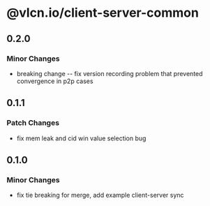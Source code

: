 # @vlcn.io/client-server-common

## 0.2.0

### Minor Changes

- breaking change -- fix version recording problem that prevented convergence in p2p cases

## 0.1.1

### Patch Changes

- fix mem leak and cid win value selection bug

## 0.1.0

### Minor Changes

- fix tie breaking for merge, add example client-server sync
